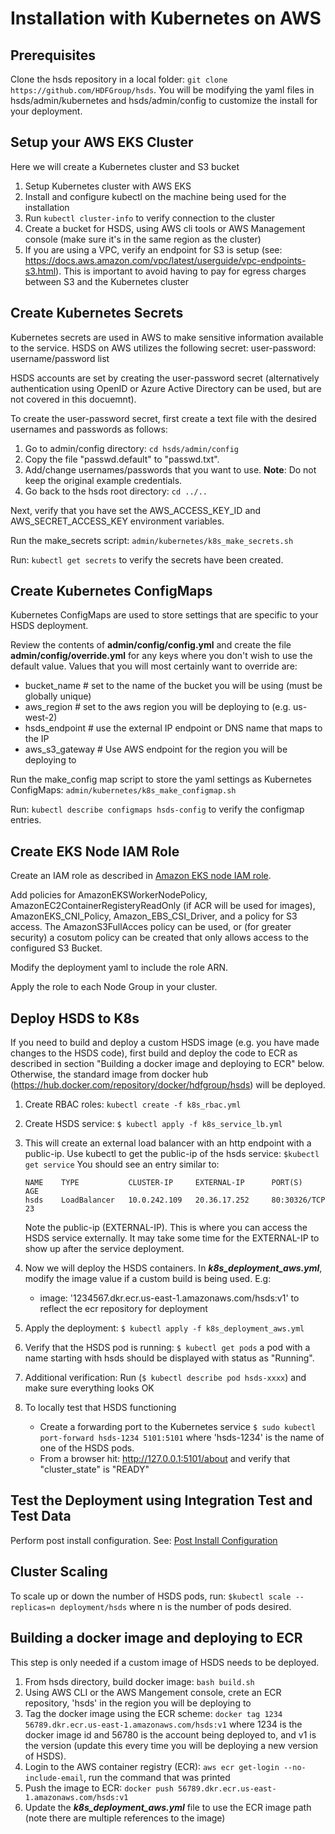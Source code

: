 Installation with Kubernetes on AWS
===================================

Prerequisites
-------------

Clone the hsds repository in a local folder: `git clone https://github.com/HDFGroup/hsds`.  You will be modifying
the yaml files in hsds/admin/kubernetes and hsds/admin/config to customize the install for your deployment.

Setup your AWS EKS Cluster
--------------------------

Here we will create a Kubernetes cluster and S3 bucket

1. Setup Kubernetes cluster with AWS EKS
2. Install and configure kubectl on the machine being used for the installation
3. Run `kubectl cluster-info` to verify connection to the cluster
4. Create a bucket for HSDS, using AWS cli tools or AWS Management console (make sure it's in the same region as the cluster)
5. If you are using a VPC, verify an endpoint for S3 is setup (see: <https://docs.aws.amazon.com/vpc/latest/userguide/vpc-endpoints-s3.html>).  This is important to avoid having to pay for egress charges between S3 and the Kubernetes cluster

Create Kubernetes Secrets
-------------------------

Kubernetes secrets are used in AWS to make sensitive information available to the service.
HSDS on AWS utilizes the following secret: user-password: username/password list

HSDS accounts are set by creating the user-password secret (alternatively authentication using OpenID or Azure Active Directory can be used, but are not covered in this docuemnt).

To create the user-password secret, first create a text file with the desired usernames and passwords as follows:

1. Go to admin/config directory: `cd hsds/admin/config`
2. Copy the file "passwd.default" to "passwd.txt".
3. Add/change usernames/passwords that you want to use. **Note**: Do not keep the original example credentials.
4. Go back to the hsds root directory: `cd ../..`

Next, verify that you have set the AWS_ACCESS_KEY_ID and AWS_SECRET_ACCESS_KEY environment variables.

Run the make_secrets script: `admin/kubernetes/k8s_make_secrets.sh`

Run: `kubectl get secrets` to verify the secrets have been created.

Create Kubernetes ConfigMaps
----------------------------

Kubernetes ConfigMaps are used to store settings that are specific to your HSDS deployment.

Review the contents of **admin/config/config.yml** and create the file **admin/config/override.yml** for any keys where you don't 
wish to use the default value.  Values that you will most certainly want to override are:

* bucket_name # set to the name of the bucket you will be using (must be globally unique)
* aws_region  # set to the aws region you will be deploying to (e.g. us-west-2)
* hsds_endpoint # use the external IP endpoint or DNS name that maps to the IP
* aws_s3_gateway # Use AWS endpoint for the region you will be deploying to

Run the make_config map script to store the yaml settings as Kubernetes ConfigMaps: `admin/kubernetes/k8s_make_configmap.sh`

Run: `kubectl describe configmaps hsds-config` to verify the configmap entries.

Create EKS Node IAM Role
------------------------

Create an IAM role as described in [Amazon EKS node IAM role](https://docs.aws.amazon.com/eks/latest/userguide/create-node-role.html).

Add policies for AmazonEKSWorkerNodePolicy, AmazonEC2ContainerRegisteryReadOnly (if ACR will be used for images), 
AmazonEKS_CNI_Policy, Amazon_EBS_CSI_Driver, and a policy for S3 access.  The AmazonS3FullAcces policy can be used,
or (for greater security) a cosutom policy can be created that only allows access to the configured S3 Bucket.

Modify the deployment yaml to include the role ARN.

Apply the role to each Node Group in your cluster.

Deploy HSDS to K8s
------------------

If you need to build and deploy a custom HSDS image (e.g. you have made changes to the HSDS code), first build and deploy the code to ECR as described in section "Building a docker image and deploying to ECR" below.  Otherwise, the standard image from docker hub (<https://hub.docker.com/repository/docker/hdfgroup/hsds>) will be deployed.

1. Create RBAC roles: `kubectl create -f k8s_rbac.yml`
2. Create HSDS service: `$ kubectl apply -f k8s_service_lb.yml`
3. This will create an external load balancer with an http endpoint with a public-ip.
   Use kubectl to get the public-ip of the hsds service: `$kubectl get service`
   You should see an entry similar to:

       NAME    TYPE           CLUSTER-IP     EXTERNAL-IP      PORT(S)        AGE
       hsds    LoadBalancer   10.0.242.109   20.36.17.252     80:30326/TCP   23

   Note the public-ip (EXTERNAL-IP). This is where you can access the HSDS service externally. It may take some time for the EXTERNAL-IP to show up after the service deployment.
4. Now we will deploy the HSDS containers. In ***k8s_deployment_aws.yml***, modify the image value if a custom build is being used.  E.g:
    * image: '1234567.dkr.ecr.us-east-1.amazonaws.com/hsds:v1' to reflect the ecr repository for deployment
5. Apply the deployment: `$ kubectl apply -f k8s_deployment_aws.yml`
6. Verify that the HSDS pod is running: `$ kubectl get pods`  a pod with a name starting with hsds should be displayed with status as "Running".
7. Additional verification: Run (`$ kubectl describe pod hsds-xxxx`) and make sure everything looks OK
8. To locally test that HSDS functioning
    * Create a forwarding port to the Kubernetes service `$ sudo kubectl port-forward hsds-1234 5101:5101` where 'hsds-1234' is the name of one of the HSDS pods. 
    * From a browser hit: <http://127.0.0.1:5101/about> and verify that "cluster_state" is "READY"

Test the Deployment using Integration Test and Test Data
--------------------------------------------------------

Perform post install configuration.   See: [Post Install Configuration](post_install.md)

Cluster Scaling
---------------

To scale up or down the number of HSDS pods, run:
`$kubectl scale --replicas=n deployment/hsds` where n is the number of pods desired.

Building a docker image and deploying to ECR
--------------------------------------------

This step is only needed if a custom image of HSDS needs to be deployed.

1. From hsds directory, build docker image: `bash build.sh`
2. Using AWS CLI or the AWS Mangement console, crete an ECR repository, 'hsds' in the region you will be deploying to
3. Tag the docker image using the ECR scheme: `docker tag 1234 56789.dkr.ecr.us-east-1.amazonaws.com/hsds:v1` where 1234 is the docker image id and 56780 is the account being deployed to, and v1 is the version (update this every time you will be deploying a new version of HSDS).
4. Login to the AWS container registry (ECR): `aws ecr get-login --no-include-email`, run the command that was printed
5. Push the image to ECR: `docker push 56789.dkr.ecr.us-east-1.amazonaws.com/hsds:v1`
6. Update the ***k8s_deployment_aws.yml*** file to use the ECR image path (note there are multiple references to the image)
